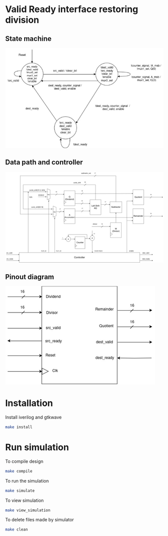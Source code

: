 # Valid Ready interface restoring division

## State machine
![state_machine](./docs/state_machine.jpg)

## Data path and controller
![data_path_and_controller](./docs/data_path_and_controller.jpg)

## Pinout diagram
![pinout](./docs/pinout_diagram.jpg)

# Installation

Install iverilog and gtkwave
```bash
make install
```

# Run simulation
To compile design
```bash
make compile
```

To run the simulation
```bash
make simulate
```

To view simulation
```bash
make view_simulation
```

To delete files made by simulator
```bash
make clean
```

